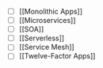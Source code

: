 - [ ] [[Monolithic Apps]]
- [ ] [[Microservices]]
- [ ] [[SOA]]
- [ ] [[Serverless]]
- [ ] [[Service Mesh]]
- [ ] [[Twelve-Factor Apps]]